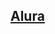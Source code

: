 ## [Alura](https://www.alura.com.br)

<!--
**Igor4537/Igor4537** 
## [Alura](https://www.alura.com.br)
